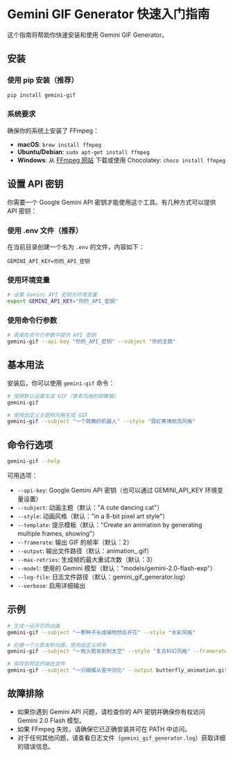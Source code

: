 # Gemini GIF Generator 快速入门指南

这个指南将帮助你快速安装和使用 Gemini GIF Generator。

## 安装

### 使用 pip 安装（推荐）

```bash
pip install gemini-gif
```

### 系统要求

确保你的系统上安装了 FFmpeg：

- **macOS**: `brew install ffmpeg`
- **Ubuntu/Debian**: `sudo apt-get install ffmpeg`
- **Windows**: 从 [FFmpeg 网站](https://ffmpeg.org/download.html) 下载或使用 Chocolatey: `choco install ffmpeg`

## 设置 API 密钥

你需要一个 Google Gemini API 密钥才能使用这个工具。有几种方式可以提供 API 密钥：

### 使用 .env 文件（推荐）

在当前目录创建一个名为 `.env` 的文件，内容如下：

```
GEMINI_API_KEY=你的_API_密钥
```

### 使用环境变量

```bash
# 设置 Gemini API 密钥为环境变量
export GEMINI_API_KEY="你的_API_密钥"
```

### 使用命令行参数

```bash
# 直接在命令行参数中提供 API 密钥
gemini-gif --api-key "你的_API_密钥" --subject "你的主题"
```

## 基本用法

安装后，你可以使用 `gemini-gif` 命令：

```bash
# 使用默认设置生成 GIF（像素风格的跳舞猫）
gemini-gif

# 使用自定义主题和风格生成 GIF
gemini-gif --subject "一个跳舞的机器人" --style "霓虹赛博朋克风格"
```

## 命令行选项

```bash
gemini-gif --help
```

可用选项：

- `--api-key`: Google Gemini API 密钥（也可以通过 GEMINI_API_KEY 环境变量设置）
- `--subject`: 动画主题（默认："A cute dancing cat"）
- `--style`: 动画风格（默认："in a 8-bit pixel art style"）
- `--template`: 提示模板（默认："Create an animation by generating multiple frames, showing"）
- `--framerate`: 输出 GIF 的帧率（默认：2）
- `--output`: 输出文件路径（默认：animation_<uuid>.gif）
- `--max-retries`: 生成帧的最大重试次数（默认：3）
- `--model`: 使用的 Gemini 模型（默认："models/gemini-2.0-flash-exp"）
- `--log-file`: 日志文件路径（默认：gemini_gif_generator.log）
- `--verbose`: 启用详细输出

## 示例

```bash
# 生成一朵开花的动画
gemini-gif --subject "一颗种子长成植物然后开花" --style "水彩风格"

# 创建一个火箭发射动画，使用自定义帧率
gemini-gif --subject "一枚火箭发射到太空" --style "复古科幻风格" --framerate 3

# 保存到特定的输出文件
gemini-gif --subject "一只蝴蝶从茧中羽化" --output butterfly_animation.gif
```

## 故障排除

- 如果你遇到 Gemini API 问题，请检查你的 API 密钥并确保你有权访问 Gemini 2.0 Flash 模型。
- 如果 FFmpeg 失败，请确保它已正确安装并可在 PATH 中访问。
- 对于任何其他问题，请查看日志文件（`gemini_gif_generator.log`）获取详细的错误信息。 
